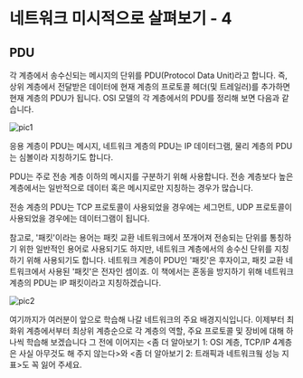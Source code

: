 # 네트워크 미시적으로 살펴보기 - 4
## PDU
각 계층에서 송수신되는 메시지의 단위를 PDU(Protocol Data Unit)라고 합니다. 즉, 상위 계층에서 전달받은 데이터에 현재 계층의 프로토콜 헤더(및 트레일러)를 추가하면 현재 계층의 PDU가 됩니다. OSI 모델의 각 계층에서의 PDU를 정리해 보면 다음과 같습니다.

![pic1](https://velog.velcdn.com/images/eunyoung224/post/70c766a2-cc33-470d-b9fa-ffac77a4bb64/image.png)

응용 계층이 PDU는 메시지, 네트워크 계층의 PDU는 IP 데이터그램, 물리 계층의 PDU는 심볼이라 지칭하기도 합니다.

PDU는 주로 전송 계층 이하의 메시지를 구분하기 위해 사용합니다. 전송 계층보다 높은 계층에서는 일반적으로 데이터 혹은 메시지로만 지칭하는 경우가 많습니다.

전송 계층의 PDU는 TCP 프로토콜이 사용되었을 경우에는 세그먼트, UDP 프로토콜이 사용되었을 경우에는 데이터그램이 됩니다.

참고로, '패킷'이라는 용어는 패킷 교환 네트워크에서 쪼개어져 전송되는 단위를 통칭하기 위한 일반적인 용어로 사용되기도 하지만, 네트워크 계층에서의 송수신 단위를 지칭하기 위해 사용되기도 합니다. 네트워크 계층이 PDU인 '패킷'은 후자이고, 패킷 교환 네트워크에서 사용된 '패킷'은 전자인 셈이죠. 이 책에서는 혼동을 방지하기 위해 네트워크 계층의 PDU는 IP 패킷이라고 지칭하겠습니다.

![pic2](https://velog.velcdn.com/images/eunyoung224/post/25053b44-2bb2-4151-a9c5-2a4d1432a58f/image.png)

여기까지가 여러분이 앞으로 학습해 나갈 네트워크의 주요 배경지식입니다. 이제부터 최화위 계층에서부터 최상위 계층순으로 각 계층의 역할, 주요 프로토콜 및 장비에 대해 하나씩 학습해 보겠습니다 그 전에 이어지는 <좀 더 알아보기 1: OSI 계층, TCP/IP 4계층은 사실 아무것도 해 주지 않는다>와 <좀 더 알아보기 2: 트래픽과 네트워크웤 성능 지표>도 꼭 잃어 주세요.